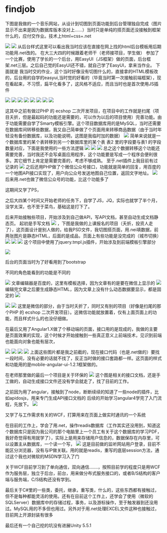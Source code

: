 # findjob
下图是我做的一个音乐网站，从设计到切图到页面功能到后台管理独自完成（图片显示不出来是因为数据库版本没对上……）当时只是单纯的搭页面还没接触到框架什么的，应付交作业。技术上html+css+.net
 
 ![ ](https://github.com/out-of-my-mind/findjob/blob/master/img/1.jpg)
 ![ ](https://github.com/out-of-my-mind/findjob/blob/master/img/2.jpg)
从后台样式这里可以看出我当时应该在直接在网上找的html后台模板用后期功能用.net改的。
在大三大四的时候跟着老师干（老师接项目，学生做）
参加了一个比赛，使用了学长的一个后台，用EasyUI（JS框架）做的页面，后台框架.net三层。之后自己觉的EasyUI还不错，就自己学了EasyUI，拿来当作业。
下面就是 我当时交的作业，这个当时好像没有切图什么的，直接拿的HTML模板改的，后台用的自学的easyui,当时觉的好看的（毕竟当时第一次接触前端框架），现在看起来，不习惯，扁平化看多了，这风格不适应，而且当时也是首次使用JS插件
 
 ![ ](https://github.com/out-of-my-mind/findjob/blob/master/img/3.jpg)
 ![ ](https://github.com/out-of-my-mind/findjob/blob/master/img/4.jpg)
 ![ ](https://github.com/out-of-my-mind/findjob/blob/master/img/5.jpg)
 ![ ](https://github.com/out-of-my-mind/findjob/blob/master/img/6.jpg)
 ![ ](https://github.com/out-of-my-mind/findjob/blob/master/img/7.jpg)
 ![ ](https://github.com/out-of-my-mind/findjob/blob/master/img/8.jpg)
 ![ ](https://github.com/out-of-my-mind/findjob/blob/master/img/9.jpg)
 ![ ](https://github.com/out-of-my-mind/findjob/blob/master/img/10.jpg) 
    

这其中之前有做过PHP 的 ecshop 二次开发项目，在项目中的工作就是扫尾（项目夭折，但是最起码的功能还是需要的，可以作为以后的项目使用）完善功能。由于功能需要自学了Smarty模板引擎。这个项目数据库用的是MySQL，当时还需要在数据库间转移些数据，我又自己简单做了个页面用来转移商品数据（由于当时年轻没有备份数据库，以及功能说明，这图是我临时加的数据）
 ![ ](https://github.com/out-of-my-mind/findjob/blob/master/img/11.jpg) 
简单来说就是一个数据库里的某个表转移到另一个数据库里的某个表
表2 里的字段要与表1 的字段数量对应，下面是我使用的一些方法逻辑
 ![ ](https://github.com/out-of-my-mind/findjob/blob/master/img/121.jpg)
 ![ ](https://github.com/out-of-my-mind/findjob/blob/master/img/1211.jpg)
 ![ ](https://github.com/out-of-my-mind/findjob/blob/master/img/12111.jpg)
总之这个数据转移这个功能还需要完善，当时我还不会写桌面应用程序，这个功能要是写成一个程序会便利很多。其它细节上肯定是需要完善的，考虑不够成熟。
至于.net插件上我目前有过记录的
 ![ ](https://github.com/out-of-my-mind/findjob/blob/master/img/12.jpg)
之后还用PHP做了个微信公众号接口，功能就是简单的回复，用百度的一个地图API接口实现了，用户向公众号发送地图自己位置，返回文字地址。
 ![ ](https://github.com/out-of-my-mind/findjob/blob/master/img/13.jpg)
后来用.net也做了微信公众号的功能，比这个功能多了

这期间又学了PS，

之后大四某个时间又开始老师的任务下，自学了JS，JQ，实际也就学了半个月，没学太深，也不至于菜鸟，基础这是打下了。

后来开始接触些项目，开始涉及到自己做API，写API文档，甚至自动生成文档静态页。
起初是手写文档
![ ](https://github.com/out-of-my-mind/findjob/blob/master/img/14.jpg)
，下图是我做的上课报名的项目（夭折，投资人走了），这页面设计是别人做的，给我PSD文件，我切图搭页面，用.nei填数据，前两张图片是静态HTML，后面的是成品，页面上有些功能是没完成的（城市切换）
![ ](https://github.com/out-of-my-mind/findjob/blob/master/img/15.jpg)
![ ](https://github.com/out-of-my-mind/findjob/blob/master/img/16.jpg)
![ ](https://github.com/out-of-my-mind/findjob/blob/master/img/17.jpg)
这个项目中使用了jquery.tmpl.js插件，开始涉及到前端模板引擎部分

![ ](https://github.com/out-of-my-mind/findjob/blob/master/img/18.jpg)
 
后台的页面当时为了好看用到了bootstrap
 
不同的角色能看到的功能是不同的

![ ](https://github.com/out-of-my-mind/findjob/blob/master/img/19.jpg)
文章编辑器是百度的，这里有模板选择，因为文章有的是要在微信上显示的
![ ](https://github.com/out-of-my-mind/findjob/blob/master/img/20.jpg)
编辑完文章之后要生成静态HTML，因为文章上没有什么动态数据要显示，都是固定的
![ ](https://github.com/out-of-my-mind/findjob/blob/master/img/21.jpg) 

![ ](https://github.com/out-of-my-mind/findjob/blob/master/img/22.jpg)
![ ](https://github.com/out-of-my-mind/findjob/blob/master/img/23.jpg)
这里是微信的部分，由于当时夭折了，同时又有别的项目（好像是扫尾的那个PHP 的 ecshop 二次开发项目）。这微信功能就放置着，仅有上面页面上的功能，而且样式什么的也没仔细做。

在最后又用了Angular1.X做了个移动端的页面，接口用的是现成的，我做的主要是页面效果的实现，这个时候才开始接触到一些真正意义上前端技术，见识到前端也能面向对象也能有层次，

 ![ ](https://github.com/out-of-my-mind/findjob/blob/master/img/24.jpg)
 ![ ](https://github.com/out-of-my-mind/findjob/blob/master/img/25.jpg)
 ![ ](https://github.com/out-of-my-mind/findjob/blob/master/img/26.jpg)
 ![ ](https://github.com/out-of-my-mind/findjob/blob/master/img/27.jpg)
上面这些图片都是我之前截的，现在接口代码（也是.net做的）要找一段时间，没有必要的话就不找了，反正当时做的接口套路都一样。这页面的样式和功能用的是mobile-angular-ui-1.2.1框架做的。


在老师那里做的最后一个项目是关于环保的
![ ](https://github.com/out-of-my-mind/findjob/blob/master/img/28.jpg)
这个图是相关的接口文档，还是手工做的，自动生成接口文件还没有学会就走了，找了目前的工作。

之前因为用了angular，接触到了node，断断续续的知道了一些node的插件，比如apidosjs，用来专门生成API接口文档的
后续的开始学习angular4学完了入门流程，先放下。
![ ](https://github.com/out-of-my-mind/findjob/blob/master/img/29.jpg)

又学了与工作需求有关的WCF，打算用来在页面上做实时通讯的一个系统

在目前的工作上，学会了用.net，操作readis数据库（工作其实还没用到，知道这个数据库只是因为我公司的那个电脑里上一个员工有关于这个数据库的学习PDF，我好奇觉得有用就学了），实际上是用来存储用户信息的，数据保存在内存里，可以设置主从数据库，一个读一个写，
![ ](https://github.com/out-of-my-mind/findjob/blob/master/img/30.jpg)
这是目前做的监听网站用户登录，目前不能区分浏览器，没有与IP做关联。用的就是readis，重写的底层session方法，通过这个我也对微软的MSDN学习入了门


关于WCF目前学习到了单向通信，双向通信…….，按照目前学的程度只是用WCF作为服务层，独立于后台，前台，用来做分布式服务接口的，或者B/S结构的客户端与服务端，C/S结构还没有学到。

最后关于C#里的一些类，委托，继承，重写类，什么的，这些东西都有接触过，但不是每种都能灵活的使用。还有在目前这个工作上，还学会了使用（微软的SQLServer）数据库中的存储过程，事务，以及游标操作，至于触发器到还没用过。MySQL用的不多但也用过。另外对于用.net处理EXCEL文件这种也接触过，目前网上开源封装有很多

最后还有一个自己挖的坑没有进展Unity 5.5.1
